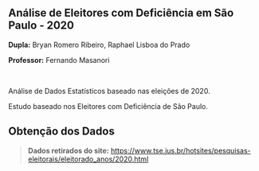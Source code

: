 ## Análise de Eleitores com Deficiência em São Paulo - 2020

**Dupla:** Bryan Romero Ribeiro, Raphael Lisboa do Prado

**Professor:** Fernando Masanori

<br>

Análise de Dados Estatísticos baseado nas eleições de 2020.

Estudo baseado nos Eleitores com Deficiência de São Paulo.

## Obtenção dos Dados

> **Dados retirados do site:** https://www.tse.jus.br/hotsites/pesquisas-eleitorais/eleitorado_anos/2020.html
